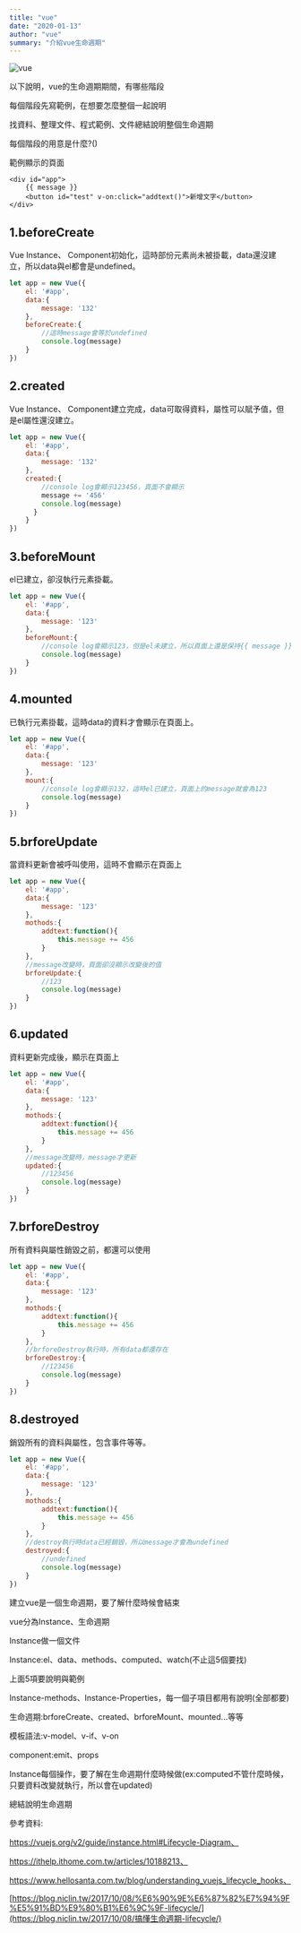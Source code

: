 ```yaml
---
title: "vue"
date: "2020-01-13"
author: "vue"
summary: "介紹vue生命週期"
---
```




![vue](https://raw.githubusercontent.com/coolgood88142/markdown_note/master/assets/images/vue.png)



以下說明，vue的生命週期期間，有哪些階段

每個階段先寫範例，在想要怎麼整個一起說明

找資料、整理文件、程式範例、文件總結說明整個生命週期

每個階段的用意是什麼?()



範例顯示的頁面

```php+HTML
<div id="app">
	{{ message }}
    <button id="test" v-on:click="addtext()">新增文字</button>
</div>
```



## 1.beforeCreate

Vue Instance、 Component初始化，這時部份元素尚未被掛載，data還沒建立，所以data與el都會是undefined。

```javascript
let app = new Vue({
    el: '#app',
    data:{
        message: '132'
    },
    beforeCreate:{
        //這時message會等於undefined
    	console.log(message)
    }
})
```



## 2.created

Vue Instance、 Component建立完成，data可取得資料，屬性可以賦予值，但是el屬性還沒建立。

```javascript
let app = new Vue({
    el: '#app',
    data:{
        message: '132'
    },
    created:{
        //console log會顯示123456，頁面不會顯示
        message += '456'
      	console.log(message)
      }
    }
})
```



## 3.beforeMount

el已建立，卻沒執行元素掛載。

```javascript
let app = new Vue({
    el: '#app',
    data:{
        message: '123'
    },
    beforeMount:{
        //console log會顯示123，但是el未建立，所以頁面上還是保持{{ message }}
      	console.log(message)
    }
})
```



## 4.mounted

已執行元素掛載，這時data的資料才會顯示在頁面上。

```javascript
let app = new Vue({
    el: '#app',
    data:{
        message: '123'
    },
    mount:{
        //console log會顯示132，這時el已建立，頁面上的message就會為123
      	console.log(message)
    }
})
```



## 5.brforeUpdate

當資料更新會被呼叫使用，這時不會顯示在頁面上

```javascript
let app = new Vue({
    el: '#app',
    data:{
        message: '123'
    },
    mothods:{
        addtext:function(){
            this.message += 456
		}
    },
    //message改變時，頁面卻沒顯示改變後的值
    brforeUpdate:{
        //123
      	console.log(message)
    }
})
```



## 6.updated

資料更新完成後，顯示在頁面上

```javascript
let app = new Vue({
    el: '#app',
    data:{
        message: '123'
    },
    mothods:{
        addtext:function(){
            this.message += 456
		}
    },
    //message改變時，message才更新
    updated:{
        //123456
      	console.log(message)
    }
})
```



## 7.brforeDestroy

所有資料與屬性銷毀之前，都還可以使用

```javascript
let app = new Vue({
    el: '#app',
    data:{
        message: '123'
    },
    mothods:{
        addtext:function(){
            this.message += 456
		}
    },
    //brforeDestroy執行時，所有data都還存在
    brforeDestroy:{
        //123456
      	console.log(message)
    }
})
```



## 8.destroyed

銷毀所有的資料與屬性，包含事件等等。

```javascript
let app = new Vue({
    el: '#app',
    data:{
        message: '123'
    },
    mothods:{
        addtext:function(){
            this.message += 456
		}
    },
    //destroy執行時data已經銷毀，所以message才會為undefined
    destroyed:{
        //undefined
      	console.log(message)
    }
})
```



建立vue是一個生命週期，要了解什麼時候會結束

vue分為Instance、生命週期



Instance做一個文件

Instance:el、data、methods、computed、watch(不止這5個要找)

上面5項要說明與範例

Instance-methods、Instance-Properties，每一個子項目都用有說明(全部都要)



生命週期:brforeCreate、created、brforeMount、mounted...等等

模板語法:v-model、v-if、v-on

component:emit、props

Instance每個操作，要了解在生命週期什麼時候做(ex:computed不管什麼時候，只要資料改變就執行，所以會在updated)



總結說明生命週期



參考資料:

https://vuejs.org/v2/guide/instance.html#Lifecycle-Diagram、

https://ithelp.ithome.com.tw/articles/10188213、

https://www.hellosanta.com.tw/blog/understanding_vuejs_lifecycle_hooks、

[https://blog.niclin.tw/2017/10/08/%E6%90%9E%E6%87%82%E7%94%9F%E5%91%BD%E9%80%B1%E6%9C%9F-lifecycle/](https://blog.niclin.tw/2017/10/08/搞懂生命週期-lifecycle/)



